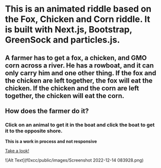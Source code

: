 <h1> This is an animated riddle based on the Fox, Chicken and Corn riddle. It is built with Next.js, Bootstrap, GreenSock and particles.js. </h1>

<h2>A farmer has to get a fox, a chicken, and GMO corn across a river.
He has a rowboat, and it can only carry him and one other thing.
If the fox and the chicken are left together, the fox will eat the chicken.
If the chicken and the corn are left together, the chicken will eat the corn.<br>
<br>
How does the farmer do it?</h2>

<h3>Click on an animal to get it in the boat and click the boat to get it to the opposite shore.</h3>

**This is a work in process and not responsive**

[Take a look!]([Link](https://gorgeous-rolypoly-35d7d5.netlify.app/))

![Alt Text](f0xcc/public/images/Screenshot 2022-12-14 083928.png)



